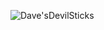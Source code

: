![Dave'sDevilSticks](https://user-images.githubusercontent.com/89880316/142740083-80dd07d8-e9e6-4f64-b3d0-e5df45829626.JPG)
